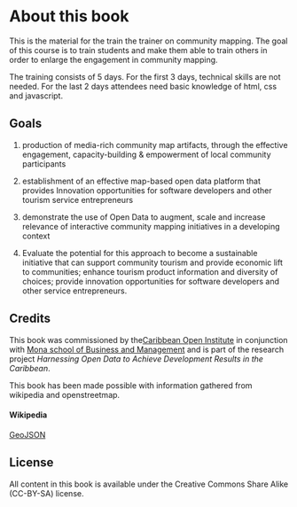 # About this book

This is the material for the train the trainer on community mapping. The goal of this course is to train students and make them able to train others in order to enlarge the engagement in community mapping.

The training consists of 5 days. For the first 3 days, technical skills are not needed. For the last 2 days attendees need basic knowledge of html, css and javascript.

## Goals
 1. production of media-rich community map artifacts, through the effective engagement, capacity-building & empowerment of local community participants

 2. establishment of an effective map-based open data platform that provides Innovation opportunities for software developers and other tourism service entrepreneurs

 3. demonstrate the use of Open Data to augment, scale and increase relevance of interactive community mapping initiatives in a developing context

 4. Evaluate the potential for this approach to become a sustainable initiative that can support community tourism and provide economic lift to communities; enhance tourism product information and diversity of choices; provide innovation opportunities for software developers and other service entrepreneurs.

## Credits

This book was commissioned by the[Caribbean Open Institute]((http://caribbeanopeninstitute.org/)) in conjunction with [Mona school of Business and Management](http://www.mona.uwi.edu/msbm/) and is part of the research project  _Harnessing Open Data to Achieve Development Results in the Caribbean_.

This book has been made possible with information gathered from wikipedia and openstreetmap.


#### Wikipedia

[GeoJSON](https://en.wikipedia.org/wiki/GeoJSON)

## License

All content in this book is available under the Creative Commons Share Alike (CC-BY-SA) license.